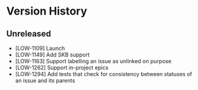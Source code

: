# Version History

## Unreleased


* [LOW-1109] Launch
* [LOW-1149] Add SKB support
* [LOW-1163] Support labelling an issue as unlinked on purpose
* [LOW-1262] Support in-project epics
* [LOW-1294] Add tests that check for consistency between statuses of an issue and its parents
